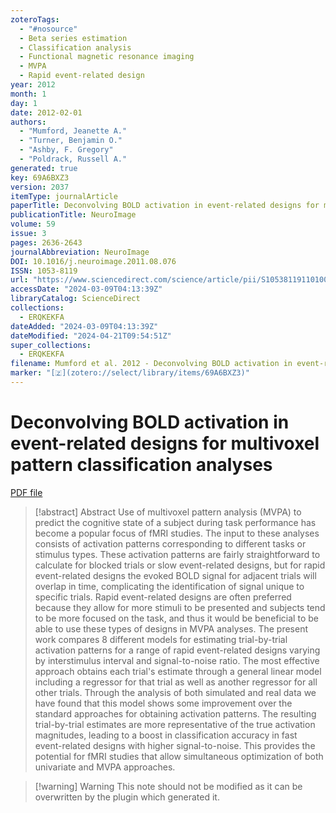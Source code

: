 ```yaml
---
zoteroTags:
  - "#nosource"
  - Beta series estimation
  - Classification analysis
  - Functional magnetic resonance imaging
  - MVPA
  - Rapid event-related design
year: 2012
month: 1
day: 1
date: 2012-02-01
authors:
  - "Mumford, Jeanette A."
  - "Turner, Benjamin O."
  - "Ashby, F. Gregory"
  - "Poldrack, Russell A."
generated: true
key: 69A6BXZ3
version: 2037
itemType: journalArticle
paperTitle: Deconvolving BOLD activation in event-related designs for multivoxel pattern classification analyses
publicationTitle: NeuroImage
volume: 59
issue: 3
pages: 2636-2643
journalAbbreviation: NeuroImage
DOI: 10.1016/j.neuroimage.2011.08.076
ISSN: 1053-8119
url: "https://www.sciencedirect.com/science/article/pii/S1053811911010081"
accessDate: "2024-03-09T04:13:39Z"
libraryCatalog: ScienceDirect
collections:
  - ERQKEKFA
dateAdded: "2024-03-09T04:13:39Z"
dateModified: "2024-04-21T09:54:51Z"
super_collections:
  - ERQKEKFA
filename: Mumford et al. 2012 - Deconvolving BOLD activation in event-related designs for multivoxel pattern classification analyses.pdf
marker: "[🇿](zotero://select/library/items/69A6BXZ3)"
---
```

# Deconvolving BOLD activation in event-related designs for multivoxel pattern classification analyses

[PDF file](/Papers/PDFs/Mumford%20et%20al.%202012%20-%20Deconvolving%20BOLD%20activation%20in%20event-related%20designs%20for%20multivoxel%20pattern%20classification%20analyses.pdf)

> [!abstract] Abstract
> Use of multivoxel pattern analysis (MVPA) to predict the cognitive state of a subject during task performance has become a popular focus of fMRI studies. The input to these analyses consists of activation patterns corresponding to different tasks or stimulus types. These activation patterns are fairly straightforward to calculate for blocked trials or slow event-related designs, but for rapid event-related designs the evoked BOLD signal for adjacent trials will overlap in time, complicating the identification of signal unique to specific trials. Rapid event-related designs are often preferred because they allow for more stimuli to be presented and subjects tend to be more focused on the task, and thus it would be beneficial to be able to use these types of designs in MVPA analyses. The present work compares 8 different models for estimating trial-by-trial activation patterns for a range of rapid event-related designs varying by interstimulus interval and signal-to-noise ratio. The most effective approach obtains each trial's estimate through a general linear model including a regressor for that trial as well as another regressor for all other trials. Through the analysis of both simulated and real data we have found that this model shows some improvement over the standard approaches for obtaining activation patterns. The resulting trial-by-trial estimates are more representative of the true activation magnitudes, leading to a boost in classification accuracy in fast event-related designs with higher signal-to-noise. This provides the potential for fMRI studies that allow simultaneous optimization of both univariate and MVPA approaches.

>[!warning] Warning
> This note should not be modified as it can be overwritten by the plugin which generated it.

